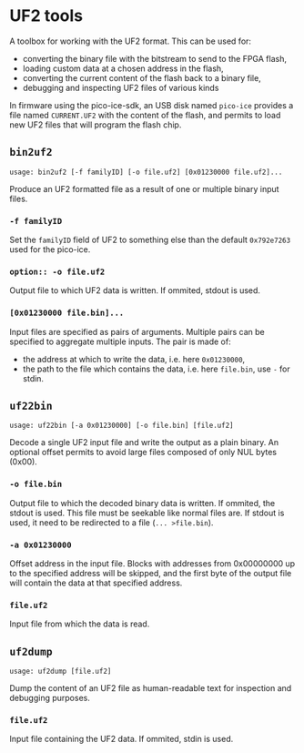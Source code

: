 UF2 tools
=========

A toolbox for working with the UF2 format.
This can be used for:

- converting the binary file with the bitstream to send to the FPGA flash,
- loading custom data at a chosen address in the flash,
- converting the current content of the flash back to a binary file,
- debugging and inspecting UF2 files of various kinds

In firmware using the pico-ice-sdk,
an USB disk named ``pico-ice`` provides a file named ``CURRENT.UF2`` with the content of the flash,
and permits to load new UF2 files that will program the flash chip.


`bin2uf2`
---------

```
usage: bin2uf2 [-f familyID] [-o file.uf2] [0x01230000 file.uf2]...
```

Produce an UF2 formatted file as a result of one or multiple binary input files.

### `-f familyID`

Set the ``familyID`` field of UF2 to something else than the default ``0x792e7263`` used for the pico-ice.

### `option:: -o file.uf2`

Output file to which UF2 data is written.
If ommited, stdout is used.

### `[0x01230000 file.bin]...`

Input files are specified as pairs of arguments.
Multiple pairs can be specified to aggregate multiple inputs.
The pair is made of:

* the address at which to write the data, i.e. here ``0x01230000``,
* the path to the file which contains the data, i.e. here ``file.bin``, use ``-`` for stdin.


`uf22bin`
---------

```
usage: uf22bin [-a 0x01230000] [-o file.bin] [file.uf2]
```

Decode a single UF2 input file and write the output as a plain binary.
An optional offset permits to avoid large files composed of only NUL bytes (0x00).

### `-o file.bin`

Output file to which the decoded binary data is written.
If ommited, the stdout is used.
This file must be seekable like normal files are.
If stdout is used, it need to be redirected to a file (``... >file.bin``).

### `-a 0x01230000`

Offset address in the input file.
Blocks with addresses from 0x00000000 up to the specified address will be skipped,
and the first byte of the output file will contain the data at that specified address.

### `file.uf2`

Input file from which the data is read.


`uf2dump`
---------

```
usage: uf2dump [file.uf2]
```

Dump the content of an UF2 file as human-readable text for inspection and debugging purposes.

### `file.uf2`

Input file containing the UF2 data.
If ommited, stdin is used.
